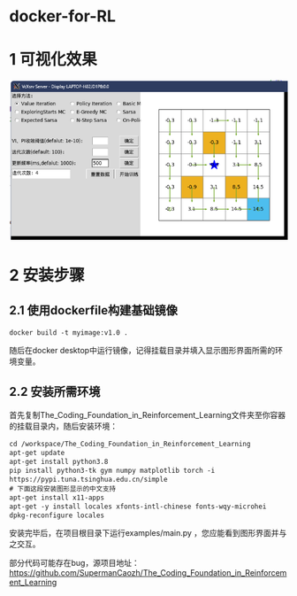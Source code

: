 # docker-for-RL

# 1 可视化效果

![image-20240826151826181](./pics/1.png)



# 2 安装步骤

## 2.1 使用dockerfile构建基础镜像

```
docker build -t myimage:v1.0 .
```

随后在docker desktop中运行镜像，记得挂载目录并填入显示图形界面所需的环境变量。

## 2.2 安装所需环境

首先复制The_Coding_Foundation_in_Reinforcement_Learning文件夹至你容器的挂载目录内，随后安装环境：

```
cd /workspace/The_Coding_Foundation_in_Reinforcement_Learning
apt-get update
apt-get install python3.8
pip install python3-tk gym numpy matplotlib torch -i https://pypi.tuna.tsinghua.edu.cn/simple
# 下面这段安装图形显示的中文支持
apt-get install x11-apps
apt-get -y install locales xfonts-intl-chinese fonts-wqy-microhei  
dpkg-reconfigure locales
```

安装完毕后，在项目根目录下运行examples/main.py ，您应能看到图形界面并与之交互。

部分代码可能存在bug，源项目地址：https://github.com/SupermanCaozh/The_Coding_Foundation_in_Reinforcement_Learning